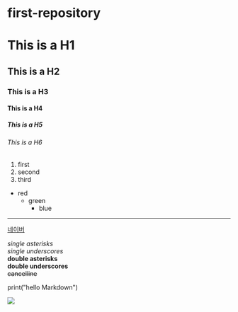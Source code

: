 # first-repository
# This is a H1
## This is a H2
### This is a H3
#### This is a H4
##### This is a H5
###### This is a H6

1. first
2. second
3. third

- red
    - green
        - blue

---

[네이버](http://www.naver.com)

*single asterisks*  
_single underscores_  
**double asterisks**  
__double underscores__  
~~cancelline~~  

print("hello Markdown")


<img src="https://thumbnews.nateimg.co.kr/view610///news.nateimg.co.kr/orgImg/pt/2023/02/27/202302270952770046_63fbfeeddcf2c.jpg"></img>